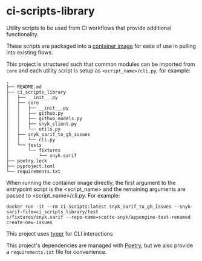 # ci-scripts-library

Utility scripts to be used from CI workflows that provide additional functionality.

These scripts are packaged into a [container image](https://github.com/snyk-labs/ci-scripts-library/pkgs/container/ci-scripts) for ease of use in pulling into existing flows.

This project is structured such that common modules can be imported from `core` and each utility script is setup as `<script_name>/cli.py`, for example:

```
.
├── README.md
├── ci_scripts_library
│   ├── __init__.py
│   ├── core
│   │   ├── __init__.py
│   │   ├── github.py
│   │   ├── github_models.py
│   │   ├── snyk_client.py
│   │   └── utils.py
│   ├── snyk_sarif_to_gh_issues
│   │   └── cli.py
│   └── tests
│       └── fixtures
│           └── snyk.sarif
├── poetry.lock
├── pyproject.toml
└── requirements.txt
```

When running the container image directly, the first argument to the entrypoint script is the <script_name> and the remaining arguments are passed to <script_name>/cli.py.  For example:

```
docker run -it --rm ci-scripts:latest snyk_sarif_to_gh_issues --snyk-sarif-file=ci_scripts_library/test
s/fixtures/snyk.sarif --repo-name=scotte-snyk/appengine-test-renamed create-new-issues
```

This project uses [typer](https://typer.tiangolo.com/) for CLI interactions

This project's dependencies are managed with [Poetry](https://python-poetry.org/), but we also provide a `requirements.txt` file for convenience.
